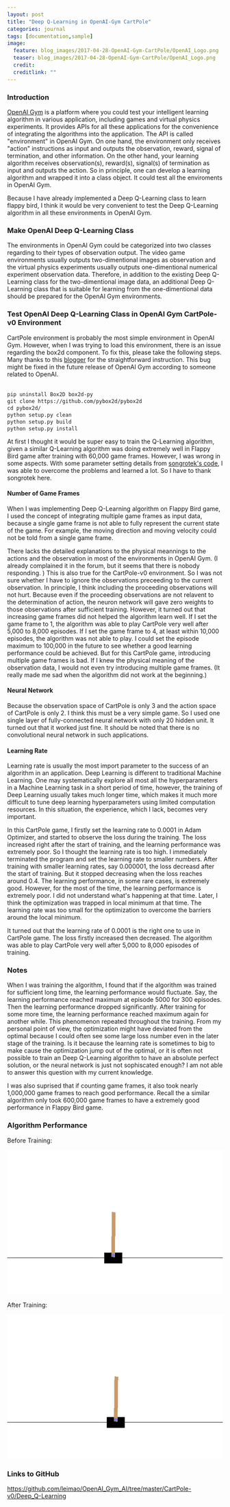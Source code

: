 ```yaml
---
layout: post
title: "Deep Q-Learning in OpenAI-Gym CartPole"
categories: journal
tags: [documentation,sample]
image:
  feature: blog_images/2017-04-28-OpenAI-Gym-CartPole/OpenAI_Logo.png
  teaser: blog_images/2017-04-28-OpenAI-Gym-CartPole/OpenAI_Logo.png
  credit: 
  creditlink: ""
---
```


### Introduction

[OpenAI Gym](https://gym.openai.com/) is a platform where you could test your intelligent learning algorithm in various application, including games and virtual physics experiments. It provides APIs for all these applications for the convenience of integrating the algorithms into the application. The API is called "environment" in OpenAI Gym. On one hand, the environment only receives "action" instructions as input and outputs the observation, reward, signal of termination, and other information. On the other hand, your learning algorithm receives observation(s), reward(s), signal(s) of termination as input and outputs the action. So in principle, one can develop a learning algorithm and wrapped it into a class object. It could test all the enviroments in OpenAI Gym.

Because I have already implemented a Deep Q-Learning class to learn flappy bird, I think it would be very convenient to test the Deep Q-Learning algorithm in all these environments in OpenAI Gym.

### Make OpenAI Deep Q-Learning Class

The environments in OpenAI Gym could be categorized into two classes regarding to their types of observation output. The video game environments usually outputs two-dimentional images as observation and the virtual physics experiments usually outputs one-dimentional numerical experiment observation data. Therefore, in addition to the existing Deep Q-Learning class for the two-dimentional image data, an additional Deep Q-Learning class that is suitable for learning from the one-dimentional data should be prepared for the OpenAI Gym environments.

### Test OpenAI Deep Q-Learning Class in OpenAI Gym CartPole-v0 Environment

CartPole environment is probably the most simple environment in OpenAI Gym. However, when I was trying to load this environment, there is an issue regarding the box2d component. To fix this, please take the following steps. Many thanks to this [blogger](http://kelisv.blogspot.com/2016/12/attributeerror-module-object-has-no.html) for the straightforward instruction. This bug might be fixed in the future release of OpenAI Gym according to someone related to OpenAI.

```

pip uninstall Box2D box2d-py
git clone https://github.com/pybox2d/pybox2d
cd pybox2d/
python setup.py clean
python setup.py build
python setup.py install

```

At first I thought it would be super easy to train the Q-Learning algorithm, given a similar Q-Learning algorithm was doing extremely well in Flappy Bird game after training with 60,000 game frames. However, I was wrong in some aspects. With some parameter setting details from [songrotek's code](https://gym.openai.com/evaluations/eval_kBouPnRtQCezgE79s6aA5A), I was able to overcome the problems and learned a lot. So I have to thank songrotek here.

#### Number of Game Frames

When I was implementing Deep Q-Learning algorithm on Flappy Bird game, I used the concept of integrating multiple game frames as input data, because a single game frame is not able to fully represent the current state of the game. For example, the moving direction and moving velocity could not be told from a single game frame. 

There lacks the detailed explanations to the physical meannings to the actions and the observation in most of the environments in OpenAI Gym. (I already complained it in the forum, but it seems that there is nobody responding. ) This is also true for the CartPole-v0 environment. So I was not sure whether I have to ignore the observations preceeding to the current observation. In principle, I think including the proceeding observations will not hurt. Because even if the proceeding observations are not relavent to the determination of action, the neuron network will gave zero weights to those observations after sufficient training. However, it turned out that increasing game frames did not helped the algorithm learn well. If I set the game frame to 1, the algorithm was able to play CartPole very well after 5,000 to 8,000 episodes. If I set the game frame to 4, at least within 10,000 episodes, the algorithm was not able to play. I could set the episode maximum to 100,000 in the future to see whether a good learning performance could be achieved. But for this CartPole game, introducing multiple game frames is bad. If I knew the physical meaning of the observation data, I would not even try introducing multiple game frames. (It really made me sad when the algorithm did not work at the beginning.)

#### Neural Network

Because the observation space of CartPole is only 3 and the action space of CartPole is only 2. I think this must be a very simple game. So I used one single layer of fully-connected neural network with only 20 hidden unit. It turned out that it worked just fine. It should be noted that there is no convolutional neural network in such applications.

#### Learning Rate

Learning rate is usually the most import parameter to the success of an algorithm in an application. Deep Learning is different to traditional Machine Learning. One may systematically explore all most all the hyperparameters in a Machine Learning task in a short period of time, however, the training of Deep Learning usually takes much longer time, which makes it much more difficult to tune deep learning hyperparameters using limited computation resources. In this situation, the experience, which I lack, becomes very important.

In this CartPole game, I firstly set the learning rate to 0.0001 in Adam Optimizer, and started to observe the loss during the training. The loss increased right after the start of training, and the learning performance was extremely poor. So I thought the learning rate is too high. I immediately terminated the program and set the learning rate to smaller numbers. After training with smaller learning rates, say 0.000001, the loss decreasd after the start of training. But it stopped decreasing when the loss reaches around 0.4. The learning performance, in some rare cases, is extremely good. However, for the most of the time, the learning performance is extremely poor. I did not understand what's happening at that time. Later, I think the optimization was trapped in local minimum at that time. The learning rate was too small for the optimization to overcome the barriers around the local minimum.

It turned out that the learning rate of 0.0001 is the right one to use in CartPole game. The loss firstly increased then decreased. The algorithm was able to play CartPole very well after 5,000 to 8,000 episodes of training.

### Notes

When I was training the algorithm, I found that if the algorithm was trained for sufficient long time, the learning performance would fluctuate. Say, the learning performance reached maximum at episode 5000 for 300 episodes. Then the learning performance dropped significantly. After training for some more time, the learning performance reached maximum again for another while. This phenomenon repeated throughout the training. From my personal point of view, the optimization might have deviated from the optimal because I could often see some large loss number even in the later stage of the training. Is it because the learning rate is sometimes to big to make cause the optimization jump out of the optimal, or it is often not possible to train an Deep Q-Learning algorithm to have an absolute perfect solution, or the neural network is just not sophiscated enough? I am not able to answer this question with my current knowledge.

I was also suprised that if counting game frames, it also took nearly 1,000,000 game frames to reach good performance. Recall the a similar algorithm only took 600,000 game frames to have a extremely good performance in Flappy Bird game. 

### Algorithm Performance

Before Training:

![](/images/blog_images/2017-04-28-OpenAI-Gym-CartPole/episode_0.gif)

After Training:

![](/images/blog_images/2017-04-28-OpenAI-Gym-CartPole/episode_27000.gif)

### Links to GitHub

<https://github.com/leimao/OpenAI_Gym_AI/tree/master/CartPole-v0/Deep_Q-Learning>
